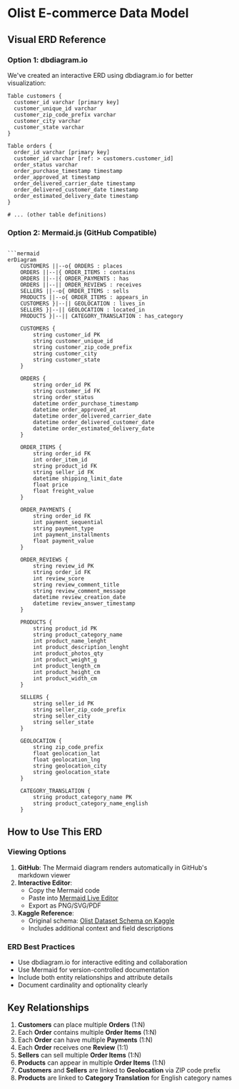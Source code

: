 # Olist E-commerce Data Model

## Visual ERD Reference

### Option 1: dbdiagram.io
We've created an interactive ERD using dbdiagram.io for better visualization:

```
Table customers {
  customer_id varchar [primary key]
  customer_unique_id varchar
  customer_zip_code_prefix varchar
  customer_city varchar
  customer_state varchar
}

Table orders {
  order_id varchar [primary key]
  customer_id varchar [ref: > customers.customer_id]
  order_status varchar
  order_purchase_timestamp timestamp
  order_approved_at timestamp
  order_delivered_carrier_date timestamp
  order_delivered_customer_date timestamp
  order_estimated_delivery_date timestamp
}

# ... (other table definitions)
```

### Option 2: Mermaid.js (GitHub Compatible)
```mermaid

```mermaid
erDiagram
    CUSTOMERS ||--o{ ORDERS : places
    ORDERS ||--|{ ORDER_ITEMS : contains
    ORDERS ||--|{ ORDER_PAYMENTS : has
    ORDERS ||--|| ORDER_REVIEWS : receives
    SELLERS ||--o{ ORDER_ITEMS : sells
    PRODUCTS ||--o{ ORDER_ITEMS : appears_in
    CUSTOMERS }|--|| GEOLOCATION : lives_in
    SELLERS }|--|| GEOLOCATION : located_in
    PRODUCTS }|--|| CATEGORY_TRANSLATION : has_category

    CUSTOMERS {
        string customer_id PK
        string customer_unique_id
        string customer_zip_code_prefix
        string customer_city
        string customer_state
    }
    
    ORDERS {
        string order_id PK
        string customer_id FK
        string order_status
        datetime order_purchase_timestamp
        datetime order_approved_at
        datetime order_delivered_carrier_date
        datetime order_delivered_customer_date
        datetime order_estimated_delivery_date
    }
    
    ORDER_ITEMS {
        string order_id FK
        int order_item_id
        string product_id FK
        string seller_id FK
        datetime shipping_limit_date
        float price
        float freight_value
    }
    
    ORDER_PAYMENTS {
        string order_id FK
        int payment_sequential
        string payment_type
        int payment_installments
        float payment_value
    }
    
    ORDER_REVIEWS {
        string review_id PK
        string order_id FK
        int review_score
        string review_comment_title
        string review_comment_message
        datetime review_creation_date
        datetime review_answer_timestamp
    }
    
    PRODUCTS {
        string product_id PK
        string product_category_name
        int product_name_lenght
        int product_description_lenght
        int product_photos_qty
        int product_weight_g
        int product_length_cm
        int product_height_cm
        int product_width_cm
    }
    
    SELLERS {
        string seller_id PK
        string seller_zip_code_prefix
        string seller_city
        string seller_state
    }
    
    GEOLOCATION {
        string zip_code_prefix
        float geolocation_lat
        float geolocation_lng
        string geolocation_city
        string geolocation_state
    }
    
    CATEGORY_TRANSLATION {
        string product_category_name PK
        string product_category_name_english
    }
```

## How to Use This ERD

### Viewing Options
1. **GitHub**: The Mermaid diagram renders automatically in GitHub's markdown viewer
2. **Interactive Editor**: 
   - Copy the Mermaid code
   - Paste into [Mermaid Live Editor](https://mermaid.live/)
   - Export as PNG/SVG/PDF
3. **Kaggle Reference**: 
   - Original schema: [Olist Dataset Schema on Kaggle](https://www.kaggle.com/datasets/olistbr/brazilian-ecommerce)
   - Includes additional context and field descriptions

### ERD Best Practices
- Use dbdiagram.io for interactive editing and collaboration
- Use Mermaid for version-controlled documentation
- Include both entity relationships and attribute details
- Document cardinality and optionality clearly

## Key Relationships

1. **Customers** can place multiple **Orders** (1:N)
2. Each **Order** contains multiple **Order Items** (1:N)
3. Each **Order** can have multiple **Payments** (1:N)
4. Each **Order** receives one **Review** (1:1)
5. **Sellers** can sell multiple **Order Items** (1:N)
6. **Products** can appear in multiple **Order Items** (1:N)
7. **Customers** and **Sellers** are linked to **Geolocation** via ZIP code prefix
8. **Products** are linked to **Category Translation** for English category names
